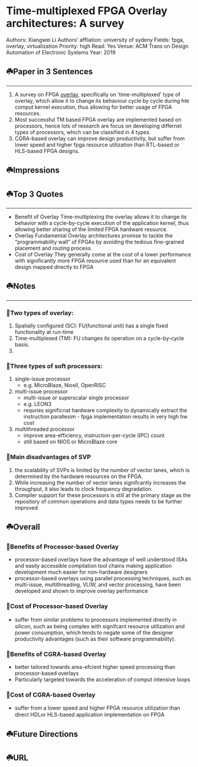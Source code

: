 # Time-multiplexed FPGA Overlay architectures: A survey

Authors: Xiangwei Li
Authors' affliation: university of sydeny
Fields: fpga, overlay, virtualization
Priority: high
Read: Yes
Venue: ACM Trans on Design Automation of Electronic Systems
Year: 2019

## ☘️Paper in 3 Sentences

---

1. A survey on FPGA [overlay](https://www.notion.so/f812453230244c04a4a836e9b7b258c4), specifically on 'time-multiplexed' type of overlay, which allow it to change its behaviour cycle by cycle during hte comput kernel execution, thus allowing for better usage of FPGA resources. 
2. Most successful TM based FPGA overlay are implemented based on processors, hence lots of research are focus on developing differnet types of processors, which can be classified in 4 types.
3. CGRA-based overlay can improve design productivity, but suffer from lower speed and higher fpga resource utilization than RTL-based or HLS-based FPGA designs.

## ☘️Impressions

## ☘️Top 3 Quotes

---

- Benefit of Overlay Time-multiplexing the overlay allows it to change its behavior with a cycle-by-cycle execution of the application kernel, thus allowing better sharing of the limited FPGA hardware resource.
- Overlay Fundamental Overlay architectures promise to tackle the “programmability wall” of FPGAs by avoiding the tedious fine-grained placement and routing process.
- Cost of Overlay They generally come at the cost of a lower performance with significantly more FPGA resource used than for an equivalent design mapped directly to FPGA

## ☘️Notes

---

### 🍁Two types of overlay:

1. Spatially configured (SC): FU(functional unit) has a single fixed functionality at run-time
2. Time-multiplexed (TM): FU changes its operation on a cycle-by-cycle basis.
3. 

### 🍁Three types of soft processors:

1. single-issue processor
    - e.g. MicroBlaze, NiosII, OpenRISC
2. multi-issue processor
    - multi-issue or superscalar single processor
    - e.g. LEON3
    - requries significnat hardware complexity to dynamically extract the instruction parallesim - fpga implementation results in very high hw cost
3. multithreaded processor
    - improve area-efficiency, instruction-per-cycle (IPC) count
    - still based on NIOS or MicroBlaze core
    

### 🍁Main disadvantages of SVP

1. the scalability of SVPs is limited by the number of vector lanes, which is determined by the hardware resources on the FPGA. 
2. While increasing the number of vector lanes signifcantly increases the throughput, it also leads to clock frequency degradation. 
3. Compiler support for these processors is still at the primary stage as the repository of common operations and data types needs to be further improved

## ☘️Overall

### 🍁Benefits of Processor-based Overlay

- processor-based overlays have the advantage of well understood ISAs and easily accessible compilation tool chains making application development much easier for non-hardware designers
- processor-based overlays using parallel processing techniques, such as multi-issue, multithreading, VLIW, and vector processing, have been developed and shown to improve overlay performance

### 🍁Cost of Processor-based Overlay

- suﬀer from similar problems to processors implemented directly in silicon, such as being complex with signifcant resource utilization and power consumption, which tends to negate some of the designer productivity advantages (such as their software programmability).

### 🍁Benefits of CGRA-based Overlay

- better tailored towards area-efcient higher speed processing than processor-based overlays
- Particularly targeted towards the acceleration of comput intensive loops

### 🍁Cost of CGRA-based Overlay

- suﬀer from a lower speed and higher FPGA resource utilization than direct HDLor HLS-based application implementation on FPGA

## ☘️Future Directions

## ☘️URL